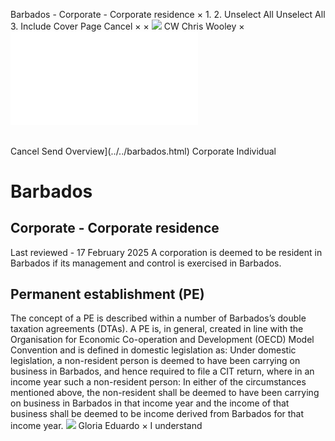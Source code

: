 Barbados - Corporate - Corporate residence
×
1.
2.
Unselect All
Unselect All
3.
Include Cover Page
Cancel
×
×
![](../../-/media/world-wide-tax-summaries/attachments/global---chris-wooley.ashx%3Frev=ac5e5f3223b34096b1afc2a6009c7320&revision=ac5e5f32-23b3-4096-b1af-c2a6009c7320&hash=859B7ADC84DC2CBEC9760E9E6EE7DE6D0A8BFCDF)
CW
Chris Wooley
×
![](corporate-residence.html)
######
Cancel
Send
Overview](../../barbados.html)
Corporate
Individual
# Barbados
## Corporate - Corporate residence
Last reviewed - 17 February 2025
A corporation is deemed to be resident in Barbados if its management and control is exercised in Barbados.
## Permanent establishment (PE)
The concept of a PE is described within a number of Barbados’s double taxation agreements (DTAs). A PE is, in general, created in line with the Organisation for Economic Co-operation and Development (OECD) Model Convention and is defined in domestic legislation as:
Under domestic legislation, a non-resident person is deemed to have been carrying on business in Barbados, and hence required to file a CIT return, where in an income year such a non-resident person:
In either of the circumstances mentioned above, the non-resident shall be deemed to have been carrying on business in Barbados in that income year and the income of that business shall be deemed to be income derived from Barbados for that income year.
![](../../-/media/world-wide-tax-summaries/attachments/barbados---gloria-eduardo.ashx%3Frev=06c00b9babb74325914ddf02bc0c395a&revision=06c00b9b-abb7-4325-914d-df02bc0c395a&hash=DC4345C424581A87DDF42794BAFFDC055E615E13)
Gloria Eduardo
×
I understand